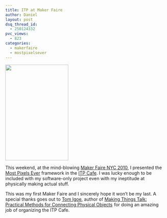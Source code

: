 ```yaml
---
title: ITP at Maker Faire
author: Daniel
layout: post
dsq_thread_id:
  - 250124332
pvc_views:
  - 823
categories:
  - makerfaire
  - mostpixelsever
---
```

<p><a href="http://www.shiffman.net/wp/wp-content/uploads/2010/09/maker_faire-poster-WEB.jpg"><img src="http://www.shiffman.net/wp-content/uploads/2010/09/maker_faire-poster-WEB-197x300.jpg" alt="" title="maker_faire-poster-WEB" width="197" height="300" class="alignnone size-medium wp-image-603" /></a></p>
<p>This weekend, at the mind-blowing <a href="http://makerfaire.com/newyork/2010/">Maker Faire NYC 2010</a>, I presented the <a href="http://mostpixelsever.com">Most Pixels Ever</a> framework in the <a href="http://makerfaire.com/newyork/2010/schedule/location/?mfl=216">ITP Cafe</a>.   I was lucky enough to be included with my software-only project even with my ineptitude at physically making actual stuff.</p>
<p>This was my first Maker Faire and I sincerely hope it won&#8217;t be my last.  A special thanks goes out to <a href="http://www.tigoe.net/">Tom Igoe</a>, author of <a href="http://www.amazon.com/gp/product/0596510519?ie=UTF8&#038;tag=learniproces-20&#038;linkCode=as2&#038;camp=1789&#038;creative=390957&#038;creativeASIN=0596510519">Making Things Talk: Practical Methods for Connecting Physical Objects</a><img src="http://www.assoc-amazon.com/e/ir?t=learniproces-20&#038;l=as2&#038;o=1&#038;a=0596510519" width="1" height="1" border="0" alt="" style="border:none !important; margin:0px !important;" /> for doing an amazing job of organizing the ITP Cafe.</p>
